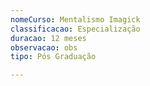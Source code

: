 ```yaml
---
nomeCurso: Mentalismo Imagick
classificacao: Especialização
duracao: 12 meses
observacao: obs
tipo: Pós Graduação

---
```


